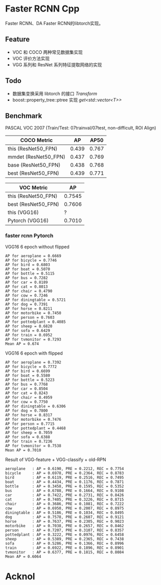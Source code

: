 # Faster RCNN Cpp

Faster RCNN、DA Faster RCNN的libtorch实现。

## Feature

+ VOC 和 COCO 两种常见数据集实现
+ VOC 评价方法实现
+ VGG 系列和 ResNet 系列特征提取网络的实现

## Todo

+ 数据集变换采用 libtorch 的接口 *Transform*
+ boost::property_tree::ptree 实现 *get&lt;std::vector&lt;T>>*

## Benchmark

PASCAL VOC 2007 (Train/Test: 07trainval/07test, non-difficult, ROI Align)

| COCO Metric | AP | AP50 |
| ---------- | -------- | ---------- |
|  this (ResNet50_FPN)  |  0.439   | 0.767 |
| mmdet (ResNet50_FPN) | 0.437 | 0.769 |
|base (ResNet50_FPN) |0.438 | 0.768|
|best (ResNet50_FPN) |0.439 | 0.771|

|    VOC Metric        | AP |
| ---------- | -------- |
|  this (ResNet50_FPN)  |  0.7545   |
|  best (ResNet50_FPN)  |  0.7606   |
|  this (VGG16)  |  ?   |
|  Pytorch (VGG16) |  0.7010   |

### faster rcnn Pytorch

VGG16 6 epoch without flipped

```
AP for aeroplane = 0.6669
AP for bicycle = 0.7746
AP for bird = 0.6803
AP for boat = 0.5070
AP for bottle = 0.5115
AP for bus = 0.7282
AP for car = 0.8189
AP for cat = 0.8013
AP for chair = 0.4790
AP for cow = 0.7246
AP for diningtable = 0.5721
AP for dog = 0.7391
AP for horse = 0.8211
AP for motorbike = 0.7450
AP for person = 0.7603
AP for pottedplant = 0.4085
AP for sheep = 0.6820
AP for sofa = 0.6429
AP for train = 0.6952
AP for tvmonitor = 0.7293
Mean AP = 0.674
```

VGG16 6 epoch with flipped

```
AP for aeroplane = 0.7392
AP for bicycle = 0.7772
AP for bird = 0.6699
AP for boat = 0.5580
AP for bottle = 0.5223
AP for bus = 0.7768
AP for car = 0.8504
AP for cat = 0.8243
AP for chair = 0.4959
AP for cow = 0.7750
AP for diningtable = 0.6306
AP for dog = 0.7800
AP for horse = 0.8317
AP for motorbike = 0.7476
AP for person = 0.7715
AP for pottedplant = 0.4468
AP for sheep = 0.7059
AP for sofa = 0.6388
AP for train = 0.7236
AP for tvmonitor = 0.7538
Mean AP = 0.7010
```

Result of VGG-feature + VGG-classify + old-RPN

```
aeroplane   : AP = 0.6190, PRE = 0.2212, REC = 0.7754
bicycle     : AP = 0.6978, PRE = 0.2364, REC = 0.8783
bird        : AP = 0.6119, PRE = 0.2516, REC = 0.7495
boat        : AP = 0.4434, PRE = 0.1176, REC = 0.7871
bottle      : AP = 0.3458, PRE = 0.1595, REC = 0.5352
bus         : AP = 0.6788, PRE = 0.1664, REC = 0.9108
car         : AP = 0.7422, PRE = 0.2731, REC = 0.8426
cat         : AP = 0.7405, PRE = 0.3226, REC = 0.8715
chair       : AP = 0.3686, PRE = 0.1081, REC = 0.7222
cow         : AP = 0.6950, PRE = 0.2007, REC = 0.8975
diningtable : AP = 0.5186, PRE = 0.1034, REC = 0.8495
dog         : AP = 0.7578, PRE = 0.2607, REC = 0.9121
horse       : AP = 0.7637, PRE = 0.2305, REC = 0.9023
motorbike   : AP = 0.7038, PRE = 0.2657, REC = 0.8462
person      : AP = 0.7207, PRE = 0.3107, REC = 0.8357
pottedplant : AP = 0.3222, PRE = 0.0976, REC = 0.6458
sheep       : AP = 0.5389, PRE = 0.2365, REC = 0.7438
sofa        : AP = 0.5286, PRE = 0.1366, REC = 0.8996
train       : AP = 0.6922, PRE = 0.1896, REC = 0.8901
tvmonitor   : AP = 0.6377, PRE = 0.1815, REC = 0.8084
Mean AP = 0.6064
```
# Acknol